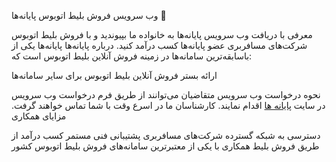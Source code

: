 وب سرویس فروش بلیط اتوبوس پایانه‌ها 🚌

معرفی
با دریافت وب سرویس پایانه‌ها به خانواده ما بپیوندید و با فروش بلیط اتوبوس شرکت‌های مسافربری عضو پایانه‌ها کسب درآمد کنید.
درباره پایانه‌ها
پایانه‌ها یکی از باسابقه‌ترین سامانه‌ها در زمینه فروش آنلاین بلیط اتوبوس است که:

ارائه بستر فروش آنلاین بلیط اتوبوس برای سایر سامانه‌ها

نحوه درخواست وب سرویس
متقاضیان می‌توانند از طریق فرم درخواست وب سرویس در سایت [پایانه ها](https://www.payaneha.com/) اقدام نمایند. کارشناسان ما در اسرع وقت با شما تماس خواهند گرفت.
مزایای همکاری

دسترسی به شبکه گسترده شرکت‌های مسافربری
پشتیبانی فنی مستمر
کسب درآمد از طریق فروش بلیط
همکاری با یکی از معتبرترین سامانه‌های فروش بلیط اتوبوس کشور

